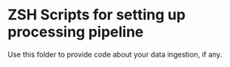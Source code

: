 # ZSH Scripts for setting up processing pipeline

Use this folder to provide code about your data ingestion, if any.

